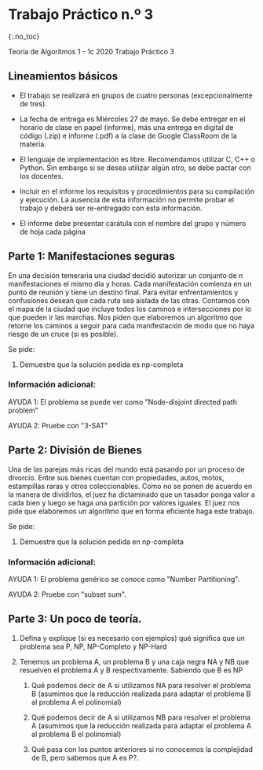 Trabajo Práctico n.º 3
======================
{:.no_toc}

Teoría de Algoritmos 1 - 1c 2020
Trabajo Práctico 3

## Lineamientos básicos

- El trabajo se realizará en grupos de cuatro personas (excepcionalmente de tres).

- La fecha de entrega es Miércoles 27 de mayo. Se debe entregar en el horario de clase en papel (informe), más una entrega en digital de código (.zip) e informe (.pdf) a la clase de Google ClassRoom de la materia.

- El lenguaje de implementación es libre. Recomendamos utilizar C, C++ o Python. Sin embargo si se desea utilizar algún otro, se debe pactar con los docentes.

- Incluir en el informe los requisitos y procedimientos para su compilación y ejecución. La ausencia de esta información no permite probar el trabajo y deberá ser re-entregado con esta información.

- El informe debe presentar carátula con el nombre del grupo y número de hoja cada página

## Parte 1: Manifestaciones seguras

En una decisión temeraria una ciudad decidió autorizar un conjunto de n manifestaciones el mismo día y horas. Cada manifestación comienza en un punto de reunión y tiene un destino final. Para evitar enfrentamientos y confusiones desean que cada ruta sea aislada de las otras. Contamos con el mapa de la ciudad que incluye todos los caminos e intersecciones por lo que pueden ir las marchas. Nos piden que elaboremos un algoritmo que retorne los caminos a seguir para cada manifestación de modo que no haya riesgo de un cruce (si es posible).  
 
Se pide:

1. Demuestre que la solución pedida es np-completa

### Información adicional:

AYUDA 1: El problema se puede ver como "Node-disjoint directed path problem"

AYUDA 2: Pruebe con "3-SAT"

## Parte 2: División de Bienes

Una de las parejas más ricas del mundo está pasando por un proceso de divorcio. Entre sus bienes cuentan con propiedades, autos, motos, estampillas raras y otros 
coleccionables. Como no se ponen de acuerdo en la manera de dividirlos, el juez ha dictaminado que un tasador ponga valor a cada bien y luego se haga una partición por valores iguales. El juez nos pide que elaboremos un algoritmo que en forma eficiente haga este trabajo.

Se pide:

1. Demuestre que la solución pedida en np-completa

### Información adicional:

AYUDA 1: El problema genérico se conoce como "Number Partitioning".

AYUDA 2: Pruebe con "subset sum".

## Parte 3: Un poco de teoría.

1. Defina y explique (si es necesario con ejemplos) qué significa que un problema sea P, NP, NP-Completo y NP-Hard

1. Tenemos un problema A, un problema B y una caja negra NA y NB que resuelven el problema A y B respectivamente. Sabiendo que B es NP

   1. Qué podemos decir de A si utilizamos NA para resolver el problema B (asumimos que la reducción realizada para adaptar el problema B al problema A el polinomial)

   1. Qué podemos decir de A si utilizamos NB para resolver el problema A (asumimos que la reducción realizada para adaptar el problema A al problema B el polinomial)

   1. Qué pasa con los puntos anteriores si no conocemos la complejidad de B, pero sabemos que A es P?.
